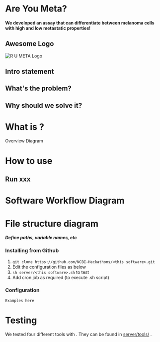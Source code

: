 # Are You Meta? 

#### We developed an assay that can differentiate between melanoma cells with high and low metastatic properties!

## Awesome Logo
![R U META Logo](https://i.imgur.com/iM1oL0O.png)

## Intro statement

## What's the problem?

## Why should we solve it?

# What is <this software>?

Overview Diagram

# How to use <this software>

## Run xxx

# Software Workflow Diagram

# File structure diagram 
#### _Define paths, variable names, etc_

### Installing <this software> from Github

1. `git clone https://github.com/NCBI-Hackathons/<this software>.git`
2. Edit the configuration files as below
3. `sh server/<this software>.sh` to test
4. Add cron job as required (to execute <this software>.sh script)

### Configuration

```Examples here```

# Testing

We tested four different tools with <this software>. They can be found in [server/tools/](server/tools/) . 

  

